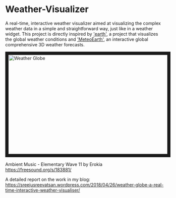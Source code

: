 # Weather-Visualizer
A real-time, interactive weather visualizer aimed at visualizing the complex weather data in a simple and straightforward way, just like in a weather widget. This project is directly inspired by ['earth'](https://earth.nullschool.net/), a project that visualizes the global weather conditions and ['MeteoEarth'](http://www.meteoearth.com/), an interactive global comprehensive 3D weather forecasts.

<a href="http://www.youtube.com/watch?feature=player_embedded&v=1vfcooGSAAg
" target="_blank"><img src="http://img.youtube.com/vi/1vfcooGSAAg/0.jpg" 
alt="Weather Globe" width="560" height="315" border="10" /></a>

Ambient Music - Elementary Wave 11 by Erokia
https://freesound.org/s/183881/

A detailed report on the work in my blog:
https://sreejusreevatsan.wordpress.com/2018/04/26/weather-globe-a-real-time-interactive-weather-visualiser/
